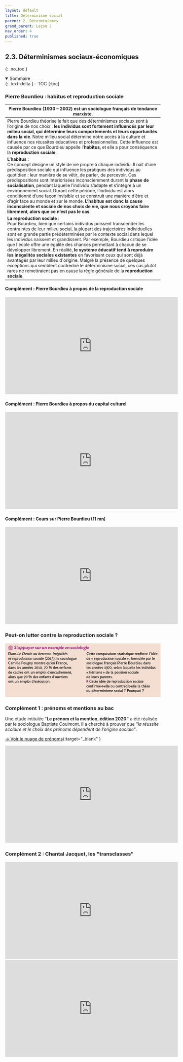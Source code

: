 ```yaml
---
layout: default
title: Déterminisme social
parent: 2. Déterminismes
grand_parent: Leçon 3
nav_order: 4
published: true
---
```

## 2.3. Déterminismes sociaux-économiques
{: .no_toc }

<details open markdown="block">
  <summary>
    Sommaire
  </summary>
  {: .text-delta }
- TOC
{:toc}
</details>



### Pierre Bourdieu : habitus et reproduction sociale

| Pierre Bourdieu (1930 – 2002) est un sociologue français de tendance marxiste.  |
| -------------------------------------------- |
| Pierre Bourdieu théorise le fait que des déterminismes sociaux sont à l’origine de nos choix : **les individus sont fortement influencés par leur milieu social, qui détermine leurs comportements et leurs opportunités dans la vie**. Notre milieu social détermine notre accès à la culture et influence nos réussites éducatives et professionnelles. Cette influence est causée par ce que Bourdieu appelle l'**habitus**, et elle a pour conséquence la **reproduction sociale**.     |
| **L’habitus** : <br>Ce concept désigne un style de vie propre à chaque individu. Il naît d’une prédisposition sociale qui influence les pratiques des individus au quotidien : leur manière de se vêtir, de parler, de percevoir. Ces prédispositions sont intériorisées inconsciemment durant la **phase de socialisation**, pendant laquelle l’individu s’adapte et s’intègre à un environnement social. Durant cette période, l’individu est alors conditionné d’une façon invisible et se construit une manière d’être et d’agir face au monde et sur le monde. **L’habitus est donc la cause inconsciente et sociale de nos choix de vie, que nous croyons faire librement, alors que ce n’est pas le cas**.                                                                              |
| **La reproduction sociale** : <br>Pour Bourdieu, bien que certains individus puissent transcender les contraintes de leur milieu social, la plupart des trajectoires individuelles sont en grande partie prédéterminées par le contexte social dans lequel les individus naissent et grandissent. Par exemple, Bourdieu critique l'idée que l'école offre une égalité des chances permettant à chacun de se développer librement. En réalité, **le système éducatif tend à reproduire les inégalités sociales existantes** en favorisant ceux qui sont déjà avantagés par leur milieu d'origine. Malgré la présence de quelques exceptions qui semblent contredire le déterminisme social, ces cas plutôt rares ne remettraient pas en cause la règle générale de la **reproduction sociale**. |

#### Complément : Pierre Bourdieu à propos de la reproduction sociale

<iframe width="560" height="315" src="https://www.youtube.com/embed/TSPGtfyl7_4?si=uFK37l68jrW6iAw_" title="YouTube video player" frameborder="0" allow="accelerometer; autoplay; clipboard-write; encrypted-media; gyroscope; picture-in-picture; web-share" referrerpolicy="strict-origin-when-cross-origin" allowfullscreen></iframe>

#### Complément : Pierre Bourdieu à propos du capital culturel

<iframe width="560" height="315" src="https://www.youtube.com/embed/_baid8unKaQ?si=vVBKeFNPs2LDFwSZ" title="YouTube video player" frameborder="0" allow="accelerometer; autoplay; clipboard-write; encrypted-media; gyroscope; picture-in-picture; web-share" referrerpolicy="strict-origin-when-cross-origin" allowfullscreen></iframe>

#### Complément : Cours sur Pierre Bourdieu (11 mn)

<iframe width="560" height="315" src="https://www.youtube.com/embed/OFTszlo7wNI?si=D_BLRKlHWbJ7M6T-" title="YouTube video player" frameborder="0" allow="accelerometer; autoplay; clipboard-write; encrypted-media; gyroscope; picture-in-picture; web-share" referrerpolicy="strict-origin-when-cross-origin" allowfullscreen></iframe>

### Peut-on lutter contre la reproduction sociale ?

<img src="../../assets/img/exo-reproduction.png" style="zoom:80%;" />

### Complément 1 : prénoms et mentions au bac

Une étude intitulée "**Le prénom et la mention, édition 2020"** a été réalisée par le sociologue Baptiste Coulmont. Il a cherché à prouver que _"la réussite scolaire et le choix des prénoms dépendent de l’origine sociale"_.

[→ Voir le nuage de prénoms](http://coulmont.com/bac/nuage.html){:target="_blank" }

<iframe width="560" height="315" src="https://www.youtube.com/embed/LRX7mvghH0I?si=V0mCcKUG0F9U4Foc" title="YouTube video player" frameborder="0" allow="accelerometer; autoplay; clipboard-write; encrypted-media; gyroscope; picture-in-picture; web-share" referrerpolicy="strict-origin-when-cross-origin" allowfullscreen></iframe>

### Complément 2 : Chantal Jacquet, les "transclasses"

<iframe width="560" height="315" src="https://www.youtube.com/embed/x2tj3CE2qQE?si=HuZcLkg8YaJNOeQa" title="YouTube video player" frameborder="0" allow="accelerometer; autoplay; clipboard-write; encrypted-media; gyroscope; picture-in-picture; web-share" referrerpolicy="strict-origin-when-cross-origin" allowfullscreen></iframe>

<iframe width="560" height="315" src="https://www.youtube.com/embed/BwoLZgwZxLI?si=zaGm3kvx7RocXjww" title="YouTube video player" frameborder="0" allow="accelerometer; autoplay; clipboard-write; encrypted-media; gyroscope; picture-in-picture; web-share" referrerpolicy="strict-origin-when-cross-origin" allowfullscreen></iframe>
